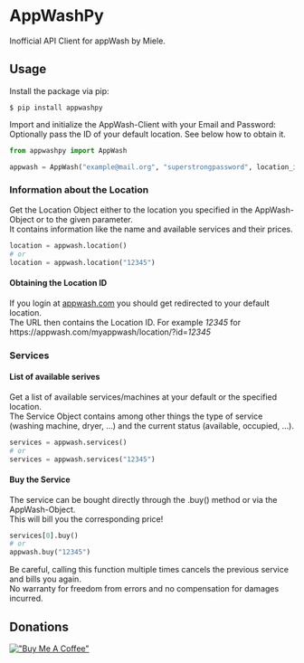 # AppWashPy

Inofficial API Client for appWash by Miele.

## Usage
Install the package via pip:
```shell
$ pip install appwashpy
```

Import and initialize the AppWash-Client with your Email and Password:  
Optionally pass the ID of your default location. See below how to obtain it. 
```Python
from appwashpy import AppWash

appwash = AppWash("example@mail.org", "superstrongpassword", location_id="12345")
```

### Information about the Location
Get the Location Object either to the location you specified in the AppWash-Object or to the given parameter.  
It contains information like the name and available services and their prices.

```Python
location = appwash.location()
# or
location = appwash.location("12345")
```
#### Obtaining the Location ID
If you login at [appwash.com](https://appwash.com/en/) you should get redirected to your default location.  
The URL then contains the Location ID. For example *12345* for h<span>ttps://</span>appwash.com/myappwash/location/?id=*12345*

### Services
#### List of available serives
Get a list of available services/machines at your default or the specified location.  
The Service Object contains among other things the type of service (washing machine, dryer, ...) and the current status (available, occupied, ...).
```Python
services = appwash.services()
# or 
services = appwash.services("12345")
```
#### Buy the Service
The service can be bought directly through the .buy() method or via the AppWash-Object.  
This will bill you the corresponding price!
```Python
services[0].buy()
# or
appwash.buy("12345")
```

Be careful, calling this function multiple times cancels the previous service and bills you again.  
No warranty for freedom from errors and no compensation for damages incurred.

## Donations
[!["Buy Me A Coffee"](https://www.buymeacoffee.com/assets/img/custom_images/orange_img.png)](https://www.buymeacoffee.com/fapfaff)
